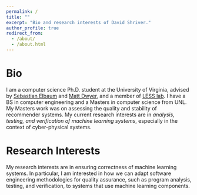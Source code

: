 ```yaml
---
permalink: /
title: ""
excerpt: "Bio and research interests of David Shriver."
author_profile: true
redirect_from: 
  - /about/
  - /about.html
---
```


Bio
===

I am a computer science Ph.D. student at the University of Virginia, advised by [Sebastian Elbaum](https://engineering.virginia.edu/faculty/sebastian-elbaum) and [Matt Dwyer](https://engineering.virginia.edu/faculty/matthew-b-dwyer), and a member of [LESS lab](https://less-lab-uva.github.io/). 
I have a BS in computer engineering and a Masters in computer science from UNL. 
My Masters work was on assessing the quality and stability of recommender systems. 
My current research interests are in *analysis, testing, and verification of machine learning systems*, especially in the context of cyber-physical systems.

Research Interests
===
My research interests are in ensuring correctness of machine learning systems. In particular, I am interested in how we can adapt software engineering methodologies for quality assurance, such as program analysis, testing, and verification, to systems that use machine learning components.